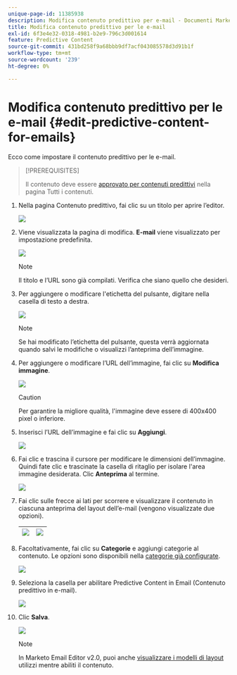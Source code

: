 ```yaml
---
unique-page-id: 11385938
description: Modifica contenuto predittivo per e-mail - Documenti Marketo - Documentazione del prodotto
title: Modifica contenuto predittivo per le e-mail
exl-id: 6f3e4e32-0318-4981-b2e9-796c3d001614
feature: Predictive Content
source-git-commit: 431bd258f9a68bbb9df7acf043085578d3d91b1f
workflow-type: tm+mt
source-wordcount: '239'
ht-degree: 0%

---
```


# Modifica contenuto predittivo per le e-mail {#edit-predictive-content-for-emails}

Ecco come impostare il contenuto predittivo per le e-mail.

>[!PREREQUISITES]
>
>Il contenuto deve essere [approvato per contenuti predittivi](/help/marketo/product-docs/predictive-content/working-with-all-content/approve-a-title-for-predictive-content.md) nella pagina Tutti i contenuti.

1. Nella pagina Contenuto predittivo, fai clic su un titolo per aprire l’editor.

   ![](assets/image2017-10-3-9-3a30-3a25.png)

1. Viene visualizzata la pagina di modifica. **E-mail** viene visualizzato per impostazione predefinita.

   ![](assets/image2017-10-3-9-3a31-3a18.png)

   >[!NOTE]
   >
   >Il titolo e l’URL sono già compilati. Verifica che siano quello che desideri.

1. Per aggiungere o modificare l&#39;etichetta del pulsante, digitare nella casella di testo a destra.

   ![](assets/image2017-10-3-9-3a32-3a18.png)

   >[!NOTE]
   >
   >Se hai modificato l’etichetta del pulsante, questa verrà aggiornata quando salvi le modifiche o visualizzi l’anteprima dell’immagine.

1. Per aggiungere o modificare l’URL dell’immagine, fai clic su **Modifica immagine**.

   ![](assets/image2017-10-3-9-3a33-3a11.png)

   >[!CAUTION]
   >
   >Per garantire la migliore qualità, l&#39;immagine deve essere di 400x400 pixel o inferiore.

1. Inserisci l’URL dell’immagine e fai clic su **Aggiungi**.

   ![](assets/five.png)

1. Fai clic e trascina il cursore per modificare le dimensioni dell’immagine. Quindi fate clic e trascinate la casella di ritaglio per isolare l&#39;area immagine desiderata. Clic **Anteprima** al termine.

   ![](assets/six.png)

1. Fai clic sulle frecce ai lati per scorrere e visualizzare il contenuto in ciascuna anteprima del layout dell’e-mail (vengono visualizzate due opzioni).

   | ![](assets/sevena.png) | ![](assets/sevenb.png) |
   |---|---|

1. Facoltativamente, fai clic su **Categorie** e aggiungi categorie al contenuto. Le opzioni sono disponibili nella [categorie già configurate](/help/marketo/product-docs/predictive-content/getting-started/set-up-categories.md).

   ![](assets/eight.png)

1. Seleziona la casella per abilitare Predictive Content in Email (Contenuto predittivo in e-mail).

   ![](assets/nine.png)

1. Clic **Salva**.

   ![](assets/save.png)

   >[!NOTE]
   >
   >In Marketo Email Editor v2.0, puoi anche [visualizzare i modelli di layout](/help/marketo/product-docs/predictive-content/enabling-predictive-content/enable-predictive-content-in-emails.md) utilizzi mentre abiliti il contenuto.
